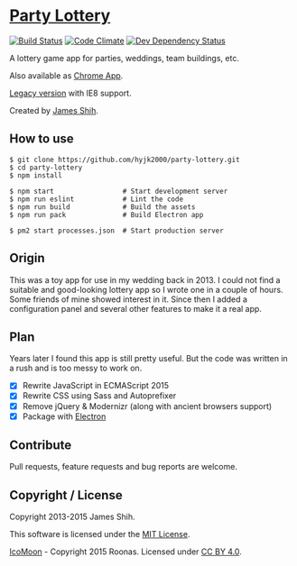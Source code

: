# [Party Lottery](https://hyjk2000.github.io/party-lottery/)

[![Build Status](https://travis-ci.org/hyjk2000/party-lottery.svg?branch=master)](https://travis-ci.org/hyjk2000/party-lottery) [![Code Climate](https://codeclimate.com/github/hyjk2000/party-lottery/badges/gpa.svg)](https://codeclimate.com/github/hyjk2000/party-lottery) [![Dev Dependency Status](https://david-dm.org/hyjk2000/party-lottery/dev-status.svg)](https://david-dm.org/hyjk2000/party-lottery?type=dev)

A lottery game app for parties, weddings, team buildings, etc.

Also available as [Chrome App](https://chrome.google.com/webstore/detail/cmdnpelgmfofpdiioompgofknddfhphc).

[Legacy version](https://partylottery.sinaapp.com) with IE8 support.

Created by [James Shih](https://hyjk2000.github.io).

## How to use

```shell
$ git clone https://github.com/hyjk2000/party-lottery.git
$ cd party-lottery
$ npm install

$ npm start                 # Start development server
$ npm run eslint            # Lint the code
$ npm run build             # Build the assets
$ npm run pack              # Build Electron app

$ pm2 start processes.json  # Start production server
```

## Origin

This was a toy app for use in my wedding back in 2013. I could not find a suitable and good-looking lottery app so I wrote one in a couple of hours. Some friends of mine showed interest in it. Since then I added a configuration panel and several other features to make it a real app.

## Plan

Years later I found this app is still pretty useful. But the code was written in a rush and is too messy to work on.

- [x] Rewrite JavaScript in ECMAScript 2015
- [x] Rewrite CSS using Sass and Autoprefixer
- [x] Remove jQuery & Modernizr (along with ancient browsers support)
- [x] Package with [Electron](http://electron.atom.io/)

## Contribute

Pull requests, feature requests and bug reports are welcome.

## Copyright / License

Copyright 2013-2015 James Shih.

This software is licensed under the [MIT License](https://github.com/hyjk2000/party-lottery/blob/master/LICENSE).

[IcoMoon](https://icomoon.io) - Copyright 2015 Roonas. Licensed under [CC BY 4.0](http://creativecommons.org/licenses/by/4.0/).

